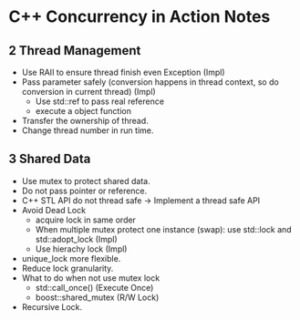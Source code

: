 # C++ Concurrency in Action Notes

## 2 Thread Management
* Use RAII to ensure thread finish even Exception (Impl)
* Pass parameter safely (conversion happens in thread context, so do conversion in current thread) (Impl)
    * Use std::ref to pass real reference
    * execute a object function
* Transfer the ownership of thread. 
* Change thread number in run time.

## 3 Shared Data
* Use mutex to protect shared data.
* Do not pass pointer or reference.
* C++ STL API do not thread safe -> Implement a thread safe API
* Avoid Dead Lock
    * acquire lock in same order
    * When multiple mutex protect one instance (swap): use std::lock and std::adopt_lock (Impl)
    * Use hierachy lock (Impl)
* unique_lock more flexible.
* Reduce lock granularity.
* What to do when not use mutex lock
    * std::call_once() (Execute Once)
    * boost::shared_mutex (R/W Lock)
* Recursive Lock.

